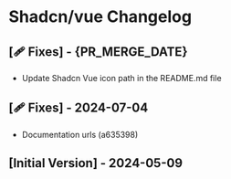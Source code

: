# Shadcn/vue Changelog

## [🩹 Fixes] - {PR_MERGE_DATE}

- Update Shadcn Vue icon path in the README.md file

## [🩹 Fixes] - 2024-07-04

- Documentation urls (a635398)

## [Initial Version] - 2024-05-09
